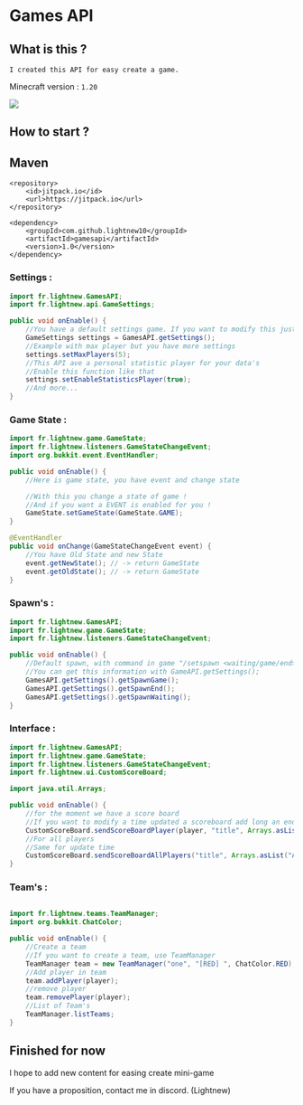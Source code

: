 # Games API

## What is this ? 
`I created this API for easy create a game.`

Minecraft version : `1.20`

[![](https://jitpack.io/v/lightnew10/gamesapi.svg)](https://jitpack.io/#lightnew10/gamesapi)

## How to start ?

## Maven

```
<repository>
    <id>jitpack.io</id>
    <url>https://jitpack.io</url>
</repository>

<dependency>
    <groupId>com.github.lightnew10</groupId>
    <artifactId>gamesapi</artifactId>
    <version>1.0</version>
</dependency>
```
### Settings :

```java
import fr.lightnew.GamesAPI;
import fr.lightnew.api.GameSettings;

public void onEnable() {
    //You have a default settings game. If you want to modify this just use 
    GameSettings settings = GamesAPI.getSettings();
    //Example with max player but you have more settings
    settings.setMaxPlayers(5);    
    //This API ave a personal statistic player for your data's
    //Enable this function like that
    settings.setEnableStatisticsPlayer(true);
    //And more...
}
```

### Game State :

```java
import fr.lightnew.game.GameState;
import fr.lightnew.listeners.GameStateChangeEvent;
import org.bukkit.event.EventHandler;

public void onEnable() {
    //Here is game state, you have event and change state

    //With this you change a state of game ! 
    //And if you want a EVENT is enabled for you !
    GameState.setGameState(GameState.GAME);
}

@EventHandler
public void onChange(GameStateChangeEvent event) {
    //You have Old State and new State
    event.getNewState(); // -> return GameState
    event.getOldState(); // -> return GameState
}
```

### Spawn's :

```java
import fr.lightnew.GamesAPI;
import fr.lightnew.game.GameState;
import fr.lightnew.listeners.GameStateChangeEvent;

public void onEnable() {
    //Default spawn, with command in game "/setspawn <waiting/game/end>
    //You can get this information with GameAPI.getSettings();
    GamesAPI.getSettings().getSpawnGame();
    GamesAPI.getSettings().getSpawnEnd();
    GamesAPI.getSettings().getSpawnWaiting();
}
```

### Interface :

```java
import fr.lightnew.GamesAPI;
import fr.lightnew.game.GameState;
import fr.lightnew.listeners.GameStateChangeEvent;
import fr.lightnew.ui.CustomScoreBoard;

import java.util.Arrays;

public void onEnable() {
    //for the moment we have a score board
    //If you want to modify a time updated a scoreboard add long an end to this method
    CustomScoreBoard.sendScoreBoardPlayer(player, "title", Arrays.asList("A ligne", "second ligne", "..."));
    //For all players
    //Same for update time
    CustomScoreBoard.sendScoreBoardAllPlayers("title", Arrays.asList("A ligne", "second ligne"));
}
```

### Team's :

```java

import fr.lightnew.teams.TeamManager;
import org.bukkit.ChatColor;

public void onEnable() {
    //Create a team
    //If you want to create a team, use TeamManager
    TeamManager team = new TeamManager("one", "[RED] ", ChatColor.RED);
    //Add player in team
    team.addPlayer(player);
    //remove player
    team.removePlayer(player);
    //List of Team's
    TeamManager.listTeams;
}
```

## Finished for now
I hope to add new content for easing create mini-game

If you have a proposition, contact me in discord. (Lightnew)
